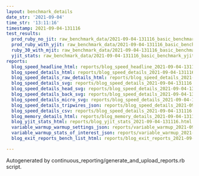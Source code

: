 ```yaml
---
layout: benchmark_details
date_str: '2021-09-04'
time_str: '13:11:16'
timestamp: 2021-09-04-131116
test_results:
  prod_ruby_no_jit: raw_benchmark_data/2021-09-04-131116_basic_benchmark_prod_ruby_no_jit.json
  prod_ruby_with_yjit: raw_benchmark_data/2021-09-04-131116_basic_benchmark_prod_ruby_with_yjit.json
  ruby_30_with_mjit: raw_benchmark_data/2021-09-04-131116_basic_benchmark_ruby_30_with_mjit.json
  yjit_stats: raw_benchmark_data/2021-09-04-131116_basic_benchmark_yjit_stats.json
reports:
  blog_speed_headline_html: reports/blog_speed_headline_2021-09-04-131116.html
  blog_speed_details_html: reports/blog_speed_details_2021-09-04-131116.html
  blog_speed_details_raw_details_html: reports/blog_speed_details_2021-09-04-131116.raw_details.html
  blog_speed_details_svg: reports/blog_speed_details_2021-09-04-131116.svg
  blog_speed_details_head_svg: reports/blog_speed_details_2021-09-04-131116.head.svg
  blog_speed_details_back_svg: reports/blog_speed_details_2021-09-04-131116.back.svg
  blog_speed_details_micro_svg: reports/blog_speed_details_2021-09-04-131116.micro.svg
  blog_speed_details_tripwires_json: reports/blog_speed_details_2021-09-04-131116.tripwires.json
  blog_speed_details_csv: reports/blog_speed_details_2021-09-04-131116.csv
  blog_memory_details_html: reports/blog_memory_details_2021-09-04-131116.html
  blog_yjit_stats_html: reports/blog_yjit_stats_2021-09-04-131116.html
  variable_warmup_warmup_settings_json: reports/variable_warmup_2021-09-04-131116.warmup_settings.json
  variable_warmup_stats_of_interest_json: reports/variable_warmup_2021-09-04-131116.stats_of_interest.json
  blog_exit_reports_bench_list_html: reports/blog_exit_reports_2021-09-04-131116.bench_list.html

---
```

Autogenerated by continuous_reporting/generate_and_upload_reports.rb script.
